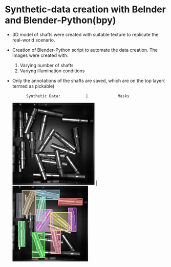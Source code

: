 # Synthetic-data creation with Belnder and Blender-Python(bpy)

* 3D model of shafts were created with suitable texture to replicate the real-world scenario.
* Creation of Blender-Python script to automate the data creation. The images were created with:
    1. Varying number of shafts
    2. Variyng illumination conditions   
* Only the annotations of the shafts are saved, which are on the top layer( termed as pickable) 

            Synthetic Data:           |             Masks   
    ![Image](/readme_files/Img_0001.png)  |     ![Image](/readme_files/1_annotated.jpg)